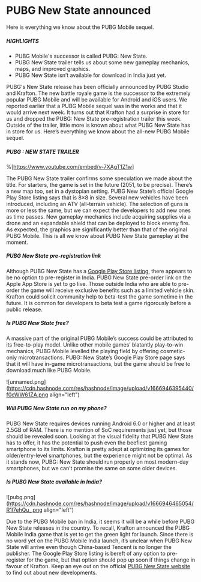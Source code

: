 # PUBG New State announced

Here is everything we know about the PUBG Mobile sequel.

##### HIGHLIGHTS

- PUBG Mobile's successor is called PUBG: New State.
- PUBG New State trailer tells us about some new gameplay mechanics, maps, and improved graphics.
- PUBG New State isn’t available for download in India just yet.

PUBG's New State release has been officially announced by PUBG Studio and Krafton. The new battle royale game is the successor to the extremely popular PUBG Mobile and will be available for Android and iOS users. We reported earlier that a PUBG Mobile sequel was in the works and that it would arrive next week. It turns out that Krafton had a surprise in store for us and dropped the PUBG: New State pre-registration trailer this week. Outside of the trailer, little more is known about what PUBG New State has in store for us. Here’s everything we know about the all-new PUBG Mobile sequel.

##### PUBG : NEW STATE TRAILER
%[https://www.youtube.com/embed/v-7XAgT1Z1w]

The PUBG New State trailer confirms some speculation we made about the title. For starters, the game is set in the future (2051, to be precise). There’s a new map too, set in a dystopian setting. PUBG New State’s official Google Play Store listing says that is 8×8 in size. Several new vehicles have been introduced, including an ATV (all-terrain vehicle). The selection of guns is more or less the same, but we can expect the developers to add new ones as time passes. New gameplay mechanics include acquiring supplies via a drone and an expandable shield that can be deployed to block enemy fire. As expected, the graphics are significantly better than that of the original PUBG Mobile. This is all we know about PUBG New State gameplay at the moment.

##### PUBG New State pre-registration link

Although PUBG New State has a [Google Play Store listing](https://play.google.com/store/apps/details?id=com.pubg.newstate), there appears to be no option to pre-register in India. PUBG New State pre-order link on the Apple App Store is yet to go live. Those outside India who are able to pre-order the game will receive exclusive benefits such as a limited vehicle skin. Krafton could solicit community help to beta-test the game sometime in the future. It is common for developers to beta test a game rigorously before a public release.

##### Is PUBG New State free?

A massive part of the original PUBG Mobile’s success could be attributed to its free-to-play model. Unlike other mobile games’ blatantly play-to-win mechanics, PUBG Mobile levelled the playing field by offering cosmetic-only microtransactions. PUBG: New State’s Google Play Store page says that it will have in-game microtransactions, but the game should be free to download much like PUBG Mobile.

![unnamed.png](https://cdn.hashnode.com/res/hashnode/image/upload/v1666946395440/f0cWW61ZA.png align="left")

##### Will PUBG New State run on my phone?

PUBG New State requires devices running Android 6.0 or higher and at least 2.5GB of RAM. There is no mention of SoC requirements just yet, but those should be revealed soon. Looking at the visual fidelity that PUBG New State has to offer, it has the potential to push even the beefiest gaming smartphone to its limits. Krafton is pretty adept at optimizing its games for older/entry-level smartphones, but the experience might not be optimal. As it stands now, PUBG: New State should run properly on most modern-day smartphones, but we can’t promise the same on some older devices.

##### Is PUBG New State available in India?


![pubg.png](https://cdn.hashnode.com/res/hashnode/image/upload/v1666946465054/R1l7ehQu_.png align="left")

Due to the PUBG Mobile ban in India, it seems it will be a while before PUBG New State releases in the country. To recall, Krafton announced the PUBG Mobile India game that is yet to get the green light for launch. Since there is no word yet on the PUBG Mobile India launch, it’s unclear when PUBG New State will arrive even though China-based Tencent is no longer the publisher. The Google Play Store listing is bereft of any option to pre-register for the game, but that option should pop up soon if things change in favour of Krafton. Keep an eye out on the official [PUBG New State website](https://newstate.pubg.com/index.html#) to find out about new developments.